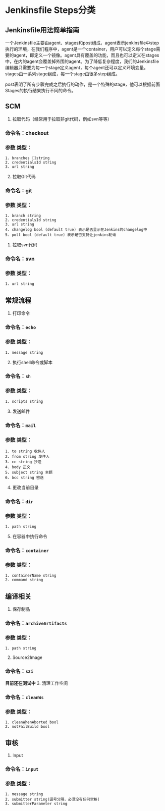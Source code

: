 # Jenkinsfile Steps分类

## Jenkinsfile用法简单指南
一个Jenkinsfile主要由agent、stages和post组成，agent表示jenkinsfile中step执行的环境，在我们程序中，agent是一个container，用户可以定义每个stage需要的agent，即定义一个镜像。agent具有覆盖的功能，而且也可以定义在stages中，在内的agent会覆盖掉外围的agent。为了降低复杂程度，我们的Jenkinsfile编辑器只需要为每一个stage定义agent，每个agent还可以定义环境变量。stages由一系列stage组成，每一个stage由很多step组成。

post表明了所有步骤完成之后执行的动作，是一个特殊的stage，他可以根据前面Stages的执行结果执行不同的命令。

## SCM
1. 拉取代码（经常用于拉取非git代码，例如svn等等）
### 命令名：checkout
### 参数 类型：
    1. branches []string
    2. credentialsId string
    3. url string

2. 拉取Git代码
### 命令名：git
### 参数 类型：
    1. branch string
    2. credentialsId string
    3. url string
    4. changelog bool (default true) 表示是否显示在Jenkins的changelog中
    5. poll bool (default true) 表示是否支持让jenkins轮询

1. 拉取svn代码
### 命令名：svn
### 参数 类型：
    1. url string

## 常规流程
1. 打印命令
### 命令名：`echo`
### 参数 类型：
    1. message string
2. 执行shell命令或脚本
### 命令名：`sh`
### 参数 类型：
    1. scripts string
3. 发送邮件
### 命令名：`mail`
### 参数 类型：
    1. to string 收件人
    2. from string 发件人
    3. cc string 抄送
    4. body 正文
    5. subject string 主题
    6. bcc string 密送
4. 更改当前目录
### 命令名：`dir`
### 参数 类型：
    1. path string
 
5. 在容器中执行命令
### 命令名：`container`
### 参数 类型：
    1. containerName string
    2. command string


## 编译相关
1. 保存制品
### 命令名：`archiveArtifacts`
### 参数 类型：
    1. path string
2. Source2Image
### 命令名：`s2i`
**目前还在测试中**
3. 清理工作空间
### 命令名：`cleanWs`
### 参数 类型：
    1. cleanWhenAborted bool
    2. notFailBuild bool

## 审核
1. Input
### 命令名：`input`
### 参数 类型：
    1. message string
    2. submitter string(逗号分隔，必须没有任何空格)
    3. submitterParameter string

